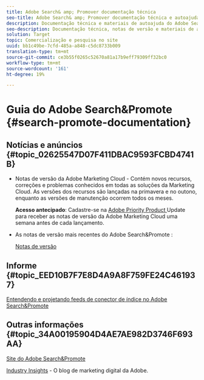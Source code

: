 ```yaml
---
title: Adobe Search& amp; Promover documentação técnica
seo-title: Adobe Search& amp; Promover documentação técnica e autoajuda
description: Documentação técnica e materiais de autoajuda do Adobe Search&amp;Promote
seo-description: Documentação técnica, notas de versão e materiais de autoajuda do Adobe Search& amp; Promover
solution: Target
topic: Comercialização e pesquisa no site
uuid: bb1c49be-7cfd-485a-a848-c5dc8733b009
translation-type: tm+mt
source-git-commit: ce3b55f0265c52670a81a17b9eff79309ff32bc0
workflow-type: tm+mt
source-wordcount: '161'
ht-degree: 19%

---
```



# Guia do Adobe Search&amp;Promote {#search-promote-documentation}

<!-- ## [Option 1: Lorem Ipsum FAQ announcement](#lorem-ipsum) -->

## Notícias e anúncios {#topic_02625547D07F411DBAC9593FCBD4741B}

<!-- * [Option 2: Lorem ipsum FAQ announcement](anchor) -->

* Notas de versão da Adobe Marketing Cloud - Contém novos recursos, correções e problemas conhecidos em todas as soluções da Marketing Cloud. As versões dos recursos são lançadas na primavera e no outono, enquanto as versões de manutenção ocorrem todos os meses.

   **Acesso antecipado**: Cadastre-se na  [Adobe Priority Product ](https://campaign.adobe.com/webApp/adbePriorityProductSubscribe) Update para receber as notas de versão da Adobe Marketing Cloud uma semana antes de cada lançamento.

* As notas de versão mais recentes do Adobe Search&amp;Promote :

   [Notas de versão](/help/c-searchpromote-release-notes/c-rn-02-13-18-version-1811.md)

## Informe {#topic_EED10B7F7E8D4A9A8F759FE24C461937}

[Entendendo e projetando feeds de conector de índice no Adobe Search&amp;Promote](https://marketing.adobe.com/resources/help/en_US/snp/index_connector_feeds.pdf)

## Outras informações {#topic_34A00195904D4AE7AE982D3746F693AA}

[Site do Adobe Search&amp;Promote](https://www.adobe.com/solutions/testing-targeting/search-driven-merchandising.html)

[Industry Insights](https://blogs.adobe.com/digitalmarketing/) - O blog de marketing digital da Adobe.
